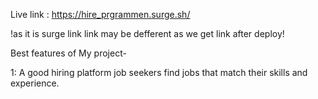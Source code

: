 Live link : https://hire_prgrammen.surge.sh/

!as it is surge link link may be defferent as we get link after deploy!

Best features of My project-


1: A good hiring platform job seekers find jobs that match their skills and experience.

